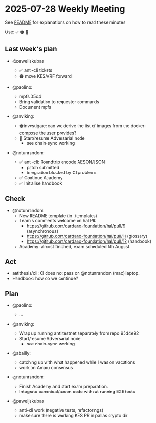 # 2025-07-28 Weekly Meeting

See [README](README.md) for explanations on how to read these minutes

Use: ✅ 🟠 🔴 

## Last week's plan

* @paweljakubas
  * ✅ anti-cli tickets
  * 🟠 move KES/VRF forward 

* @paolino:
  * mpfs 05c4
  * Bring validation to requester commands
  * Document mpfs 

* @anviking:
  * 🟠Investigate: can we derive the list of images from the docker-compose the user provides?
  * 🔴 Start/resume Adversarial node 
    * see chain-sync working

* @notunrandom:
  * ✅ anti-cli: Roundtrip encode AESON/JSON
    - patch submitted
    - integration blocked by CI problems
  * ✅ Continue Academy
  * ✅ Initialise handbook

## Check

* @notunrandom:
  * New README template (in ./templates)
  * Team's comments welcome on hal PR:
    - <https://github.com/cardano-foundation/hal/pull/9> (asynchronous)
    - <https://github.com/cardano-foundation/hal/pull/11> (glossary)
    - <https://github.com/cardano-foundation/hal/pull/12> (handbook)
  * Academy: almost finished, exam scheduled 5th August.

## Act

* antithesis/cli: CI does not pass on @notunrandom (mac) laptop.
* Handbook: how do we continue?

## Plan

* @paolino:
  * ...

* @anviking:
  * Wrap up running anti testnet separately from repo 95d4e92
  * Start/resume Adversarial node
    * see chain-sync working

* @abailly:
  * catching up with what happened while I was on vacations
  * work on Amaru consensus

* @notunrandom:
  * Finish Academy and start exam preparation.
  * Integrate canonical/aeson code without running E2E tests

* @paweljakubas
  * anti-cli work (negative tests, refactorings)
  * make sure there is working KES PR in pallas crypto dir 

